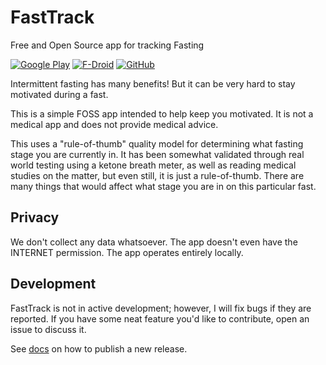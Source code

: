 # FastTrack

Free and Open Source app for tracking Fasting

[![Google Play](https://img.shields.io/endpoint?color=green&logo=google-play&logoColor=green&url=https%3A%2F%2Fplay.cuzi.workers.dev%2Fplay%3Fi%3Dcom.darkrockstudios.apps.fasttrack%26l%3DGoogle%2520Play%26m%3D%24version)](https://play.google.com/store/apps/details?id=com.darkrockstudios.apps.fasttrack)
[![F-Droid](https://img.shields.io/f-droid/v/com.darkrockstudios.apps.fasttrack?logo=FDROID)](https://f-droid.org/en/packages/com.darkrockstudios.apps.fasttrack/)
[![GitHub](https://img.shields.io/github/v/release/Wavesonics/FastTrack?include_prereleases&logo=github)](https://github.com/Wavesonics/FastTrack/releases/latest)

Intermittent fasting has many benefits! But it can be very hard to stay motivated during a fast.

This is a simple FOSS app intended to help keep you motivated. It is not a medical app and does not provide medical
advice.

This uses a "rule-of-thumb" quality model for determining what fasting stage you are currently in. It has been somewhat
validated through real world testing using a ketone breath meter, as well as reading medical studies on the matter, but
even still, it is just a rule-of-thumb. There are many things that would affect what stage you are in on this particular
fast.

## Privacy

We don't collect any data whatsoever. The app doesn't even have the INTERNET permission. The app operates entirely
locally.

## Development

FastTrack is not in active development; however, I will fix bugs if they are reported. If you have some neat feature
you'd like to contribute, open an issue to discuss it.

See [docs](docs/HOW-TO-RELEASE.md) on how to publish a new release.
